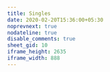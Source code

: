 ```yaml
---
title: Singles
date: 2020-02-20T15:36:00+05:30
noprevnext: true
nodateline: true
disable_comments: true
sheet_gid: 10
iframe_height: 2635
iframe_width: 888
---
```

